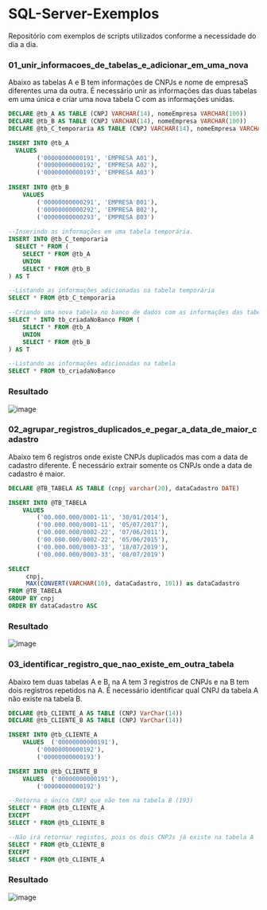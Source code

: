 # SQL-Server-Exemplos
Repositório com exemplos de scripts utilizados conforme a necessidade do dia a dia.

### 01_unir_informacoes_de_tabelas_e_adicionar_em_uma_nova
Abaixo as tabelas A e B tem informações de CNPJs e nome de empresaS diferentes uma da outra.
É necessário unir as informações das duas tabelas em uma única e criar uma nova tabela C com as informações unidas.

```sql
DECLARE @tb_A AS TABLE (CNPJ VARCHAR(14), nomeEmpresa VARCHAR(100))
DECLARE @tb_B AS TABLE (CNPJ VARCHAR(14), nomeEmpresa VARCHAR(100))
DECLARE @tb_C_temporaria AS TABLE (CNPJ VARCHAR(14), nomeEmpresa VARCHAR(100))

INSERT INTO @tb_A 
  VALUES  
		('00000000000191', 'EMPRESA A01'),
		('00000000000192', 'EMPRESA A02'),
		('00000000000193', 'EMPRESA A03')
	
INSERT INTO @tb_B 
	VALUES  
		('00000000000291', 'EMPRESA B01'),
		('00000000000292', 'EMPRESA B02'),
		('00000000000293', 'EMPRESA B03')
	
--Inserindo as informações em uma tabela temporária.
INSERT INTO @tb_C_temporaria  
  SELECT * FROM (
    SELECT * FROM @tb_A 
    UNION
    SELECT * FROM @tb_B 
) AS T

--Listando as informações adicionadas na tabela temporária
SELECT * FROM @tb_C_temporaria 

--Criando uma nova tabela no banco de dados com as informações das tabelas A e B
SELECT * INTO tb_criadaNoBanco FROM (
	SELECT * FROM @tb_A 
	UNION
	SELECT * FROM @tb_B 
) AS T

--Listando as informações adicionadas na tabela 
SELECT * FROM tb_criadaNoBanco
```

### Resultado
![image](https://user-images.githubusercontent.com/55838972/67859447-084ffc00-faf2-11e9-8f5c-fe38b5e4a54e.png)

### 02_agrupar_registros_duplicados_e_pegar_a_data_de_maior_cadastro
Abaixo tem 6 registros onde existe CNPJs duplicados mas com a data de cadastro diferente.
É necessário extrair somente os CNPJs onde a data de cadastro é maior.

```sql
DECLARE @TB_TABELA AS TABLE (cnpj varchar(20), dataCadastro DATE)

INSERT INTO @TB_TABELA 
	VALUES  
		('00.000.000/0001-11', '30/01/2014'),	
		('00.000.000/0001-11', '05/07/2017'),	
		('00.000.000/0002-22', '07/06/2011'),	
		('00.000.000/0002-22', '05/06/2015'),	
		('00.000.000/0003-33', '18/07/2019'),	
		('00.000.000/0003-33', '08/07/2019') 

SELECT 
     cnpj, 
     MAX(CONVERT(VARCHAR(10), dataCadastro, 101)) as dataCadastro
FROM @TB_TABELA 
GROUP BY cnpj
ORDER BY dataCadastro ASC
```

### Resultado
![image](https://user-images.githubusercontent.com/55838972/67859731-b22f8880-faf2-11e9-9fd9-bfd3703257ee.png)

### 03_identificar_registro_que_nao_existe_em_outra_tabela
Abaixo tem duas tabelas A e B, na A tem 3 registros de CNPJs e na B tem dois registros repetidos na A. 
É necessário identificar qual CNPJ da tabela A não existe na tabela B.

```sql
DECLARE @tb_CLIENTE_A AS TABLE (CNPJ VarChar(14))
DECLARE @tb_CLIENTE_B AS TABLE (CNPJ VarChar(14))

INSERT INTO @tb_CLIENTE_A 
	VALUES  ('00000000000191'),
		('00000000000192'),
		('00000000000193')

INSERT INTO @tb_CLIENTE_B 
	VALUES  ('00000000000191'),
		('00000000000192') 

--Retorna o único CNPJ que não tem na tabela B (193)
SELECT * FROM @tb_CLIENTE_A 
EXCEPT 
SELECT * FROM @tb_CLIENTE_B

--Não irá retornar registos, pois os dois CNPJs já existe na tabela A	 
SELECT * FROM @tb_CLIENTE_B
EXCEPT 
SELECT * FROM @tb_CLIENTE_A
```

### Resultado
![image](https://user-images.githubusercontent.com/55838972/67859977-371aa200-faf3-11e9-99ba-13145b8a8cf6.png)

